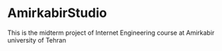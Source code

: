 # AmirkabirStudio
This is the midterm project of Internet Engineering course at Amirkabir university of Tehran
